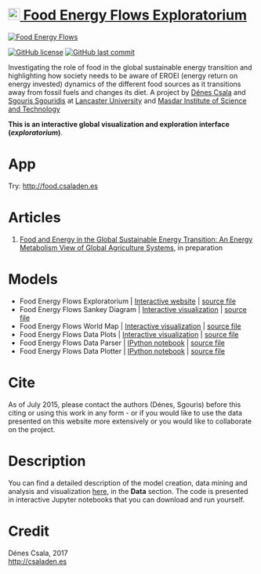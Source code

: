 [<img src="favicon.png" alt="favicon" height=24 width=24 />  Food Energy Flows Exploratorium](http://food.csaladen.es/)
===
[![Food Energy Flows](food_energy_flows_sankey.jpg "Food Energy Flows")](http://food.csaladen.es/)

[![GitHub license](https://img.shields.io/badge/license-MIT-blue.svg)](https://github.com/csaladenes/food-energy-flows/blob/master/LICENSE)
[![GitHub last commit](https://img.shields.io/github/last-commit/csaladenes/food-energy-flows?label=last%20update)](https://github.com/csaladenes/food-energy-flows)
  
Investigating the role of food in the global sustainable energy transition and highlighting how society needs to be aware of EROEI (energy return on energy invested) dynamics of the different food sources as it transitions away from fossil fuels and changes its diet.  A project by [Dénes Csala](http://www.csaladen.es/) and [Sgouris Sgouridis](http://www.ssgouridis.org/) at [Lancaster University](http://lancaster.ac.uk) and [Masdar Institute of Science and Technology](http://www.masdar.ac.ae/)
  
__This is an interactive global visualization and exploration interface (_exploratorium_)__.  
  
# App
Try: http://food.csaladen.es

# Articles
1. [Food and Energy in the Global Sustainable Energy Transition: An Energy Metabolism View of Global Agriculture Systems](http://www.csaladen.es/doc/Denes_Csala_SYDIC_2015.pptx), in preparation

# Models
- Food Energy Flows Exploratorium | [Interactive website](http://food.csaladen.es/) | [source file](http://food.csaladen.es/js/food.js) 
- Food Energy Flows Sankey Diagram | [Interactive visualization](http://food.csaladen.es/) | [source file](http://food.csaladen.es/js/sankey.js)  
- Food Energy Flows World Map | [Interactive visualization](http://food.csaladen.es/#&map) | [source file](http://food.csaladen.es/map/index.html)
- Food Energy Flows Data Plots | [Interactive visualization](http://food.csaladen.es/#&scatter) | [source file](http://food.csaladen.es/js/scatter.js)
- Food Energy Flows Data Parser | [IPython notebook](http://nbviewer.ipython.org/url/food.csaladen.es/ipython/S1.ipynb) | [source file](http://food.csaladen.es/ipython/S1.ipynb)
- Food Energy Flows Data Plotter | [IPython notebook](http://nbviewer.ipython.org/url/food.csaladen.es/ipython/S2.ipynb) | [source file](http://food.csaladen.es/ipython/S2.ipynb)

# Cite
As of July 2015, please contact the authors (Dénes, Sgouris) before this citing or using this work in any form - or if you would like to use the data presented on this website more extensively or you would like to collaborate on the project.

# Description
You can find a detailed description of the model creation, data mining and analysis and visualization [here](http://food.csaladen.es/#&description), in the __Data__ section. The code is presented in interactive Jupyter notebooks that you can download and run yourself.

# Credit
Dénes Csala, 2017  
http://csaladen.es
